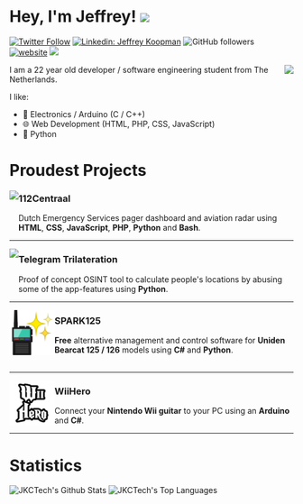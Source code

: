 # Hey, I'm Jeffrey! <img src="https://media.giphy.com/media/hvRJCLFzcasrR4ia7z/giphy.gif" width="25px">

[![Twitter Follow](https://img.shields.io/twitter/follow/JKCTech?label=Follow)](https://twitter.com/intent/follow?screen_name=JKCTech)
[![Linkedin: Jeffrey Koopman](https://img.shields.io/badge/-Jeffrey-blue?style=flat-square&logo=Linkedin&logoColor=white&link=https://www.linkedin.com/in/jkoopman99/)](https://www.linkedin.com/in/jkoopman99/)
![GitHub followers](https://img.shields.io/github/followers/jkctech?label=Follow&style=social)
[![website](https://img.shields.io/badge/Website-46a2f1.svg?&style=flat-square&logo=Google-Chrome&logoColor=white&link=https://jkctech.nl/)](https://jkctech.nl/)
![](https://visitor-badge.glitch.me/badge?page_id=jkctech.jkctech)

<img src="https://pbs.twimg.com/profile_images/1388807545746296832/-d_AueYe_400x400.jpg" align="right" height="150">

I am a 22 year old developer / software engineering student from The Netherlands.

I like:
- 🤖 Electronics / Arduino (C / C++)
- 🌐 Web Development (HTML, PHP, CSS, JavaScript)
- 🐍 Python

# Proudest Projects

<a href="https://www.112centraal.nl/" target="_blank"><img align="left" height="80" src="https://www.112centraal.nl/images/favicon/apple-touch-icon.png"></a>
### 112Centraal
Dutch Emergency Services pager dashboard and aviation radar using **HTML**, **CSS**, **JavaScript**, **PHP**, **Python** and **Bash**.

<hr>

<a href="https://github.com/jkctech/Telegram-Trilateration" target="_blank"><img align="left" height="80" src="https://github.com/jkctech/Telegram-Trilateration/blob/125989250501acc847a17b92569a784d8b081446/_assets/solution.png"></a>
### Telegram Trilateration
Proof of concept OSINT tool to calculate people's locations by abusing some of the app-features using **Python**.
<br>

<hr>

<a href="https://github.com/jkctech/SPARK125" target="_blank"><img align="left" height="80" src="https://github.com/jkctech/SPARK125/blob/658f701a1e9527e19fe06d7c95ee9e1dd0c5a4bb/Assets/Logo.png"></a>
### SPARK125
**Free** alternative management and control software for **Uniden Bearcat 125 / 126** models using **C#** and **Python**.
<br><br>

<hr>

<a href="https://github.com/jkctech/WiiHero" target="_blank"><img align="left" height="80" src="https://github.com/jkctech/WiiHero/blob/5234930b1c8f99f7223ef6b7fec8100196cb960b/Assets/Logo/logo.png"></a>
### WiiHero
Connect your **Nintendo Wii guitar** to your PC using an **Arduino** and **C#**.

<hr>

# Statistics

<img alt="JKCTech's Github Stats" src="https://github-readme-stats.vercel.app/api/?username=jkctech&show_icons=true&count_private=true&theme=react&hide_border=true&bg_color=1F222E&title_color=F85D7F&icon_color=F8D866" height="192px"/> <img alt="JKCTech's Top Languages" src="https://github-readme-stats.vercel.app/api/top-langs/?username=jkctech&langs_count=8&layout=compact&theme=react&hide_border=true&bg_color=1F222E&title_color=F85D7F&icon_color=F8D866" height="192px"/>
